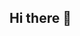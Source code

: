 ## Hi there 👋

<!--
**TebatsoLetsoalo/TebatsoLetsoalo** is a ✨ _special_ ✨ repository because its `README.md` (this file) appears on your GitHub profile.

🎓 **Aspiring Data Scientist** | 📍 Pretoria, Gauteng, South Africa  
📧 [tebatsoletsoalo1920@gmail.com](mailto:tebatsoletsoalo1920@gmail.com)  
🔗 [LinkedIn](https://www.linkedin.com/in/tebatso-letsoalo-18b1a22b5)

---

## 🚀 About Me

I'm currently pursuing a **Bachelor of Technology (BTech) in Data Science** at Belgium Campus (2023–2027). I'm passionate about harnessing the power of data to solve real-world problems and drive impactful decisions.

With a growing interest in data analytics, machine learning, and statistical modeling, I'm continuously honing my technical and analytical skills through both academic projects and personal learning.

---

## 🛠️ Skills

- 📊 Presentations
- 🧠 Problem Solving
- 📈 Analytical Thinking

---

## 📚 Education

**Belgium Campus**  
Bachelor of Technology – BTech, Data Science  
*September 2023 – December 2027*

---

## 📌 Goals

- Expand my knowledge in data science and AI
- Contribute to open-source data projects
- Build a portfolio of practical, data-driven applications
- Connect with industry professionals and data enthusiasts

---

## ✨ Fun Fact

I'm excited about using data to uncover hidden patterns and tell compelling stories that drive better decision-making!

---

Thanks for visiting! Feel free to connect with me or explore my repositories. 🚀
